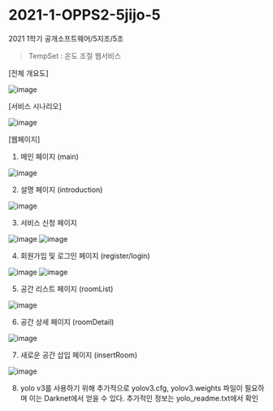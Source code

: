 # 2021-1-OPPS2-5jijo-5
2021 1학기 공개소프트웨어/5지조/5조


> TempSet : 온도 조절 웹서비스


[전체 개요도]

![image](https://user-images.githubusercontent.com/62127798/121839850-eda5b780-cd15-11eb-90c1-499293927f9a.png)


[서비스 시나리오]

![image](https://user-images.githubusercontent.com/62127798/120918246-68efe380-c6ee-11eb-9932-bd7ebc2996e1.png)

[웹페이지]

1) 메인 페이지 (main)

![image](https://user-images.githubusercontent.com/62127798/120918342-f5020b00-c6ee-11eb-9f6a-c9239cf8debd.png)


2) 설명 페이지 (introduction)

![image](https://user-images.githubusercontent.com/62127798/120918339-f2071a80-c6ee-11eb-8aa0-8e6c32867289.png)

3) 서비스 신청 페이지

![image](https://user-images.githubusercontent.com/62127798/120918332-eb78a300-c6ee-11eb-9955-689e944a770f.png)
![image](https://user-images.githubusercontent.com/62127798/121837706-3f980e80-cd11-11eb-8e16-2bd77f8415a7.png)

4) 회원가입 및 로그인 페이지 (register/login)

![image](https://user-images.githubusercontent.com/62127798/120918321-e156a480-c6ee-11eb-9999-556209589e23.png) ![image](https://user-images.githubusercontent.com/62127798/120918326-e4ea2b80-c6ee-11eb-833a-83b3ed1cbcc8.png)


5) 공간 리스트 페이지 (roomList)

![image](https://user-images.githubusercontent.com/62127798/120918316-ddc31d80-c6ee-11eb-9dd6-1c1f42c97e81.png)

6) 공간 상세 페이지 (roomDetail)

![image](https://user-images.githubusercontent.com/62127798/120918297-be2bf500-c6ee-11eb-8b7e-5c0279e74234.png)

7) 새로운 공간 삽입 페이지 (insertRoom)

![image](https://user-images.githubusercontent.com/62127798/120918314-db60c380-c6ee-11eb-9480-8c852cfba092.png)

8) yolo v3를 사용하기 위해 추가적으로 yolov3.cfg, yolov3.weights 파일이 필요하며 이는 Darknet에서 얻을 수 있다. 추가적인 정보는 yolo_readme.txt에서 확인
